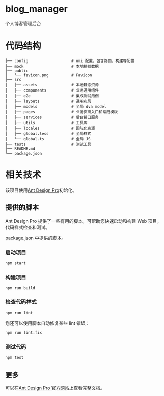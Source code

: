 # blog_manager

个人博客管理后台

# 代码结构

```
├── config                   # umi 配置，包含路由，构建等配置
├── mock                     # 本地模拟数据
├── public
│   └── favicon.png          # Favicon
├── src
│   ├── assets               # 本地静态资源
│   ├── components           # 业务通用组件
│   ├── e2e                  # 集成测试用例
│   ├── layouts              # 通用布局
│   ├── models               # 全局 dva model
│   ├── pages                # 业务页面入口和常用模板
│   ├── services             # 后台接口服务
│   ├── utils                # 工具库
│   ├── locales              # 国际化资源
│   ├── global.less          # 全局样式
│   └── global.ts            # 全局 JS
├── tests                    # 测试工具
├── README.md
└── package.json
```

# 相关技术

该项目使用[Ant Design Pro](https://pro.ant.design)初始化。

## 提供的脚本

Ant Design Pro 提供了一些有用的脚本，可帮助您快速启动和构建 Web 项目，代码样式检查和测试。

package.json 中提供的脚本。

### 启动项目

```bash
npm start
```

### 构建项目

```bash
npm run build
```

### 检查代码样式

```bash
npm run lint
```

您还可以使用脚本自动修复某些 lint 错误：

```bash
npm run lint:fix
```

### 测试代码

```bash
npm test
```

## 更多

可以在[Ant Design Pro 官方网站](https://pro.ant.design)上查看完整文档。
